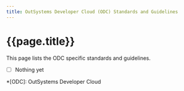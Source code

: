 ```yaml
---
title: OutSystems Developer Cloud (ODC) Standards and Guidelines
---
```

# {{page.title}}

This page lists the ODC specific standards and guidelines.

* [ ] Nothing yet

*[ODC]: OutSystems Developer Cloud
